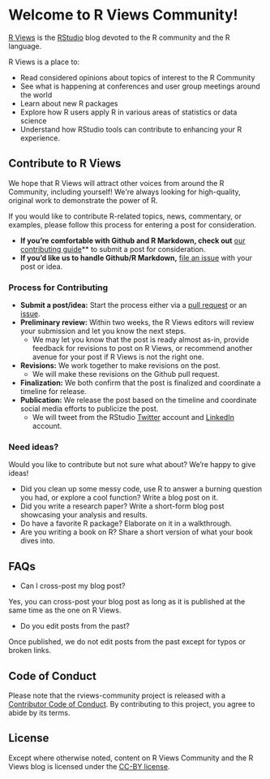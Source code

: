 # Welcome to R Views Community!

[R Views](https://rviews.rstudio.com/) is the [RStudio](https://www.rstudio.com/) blog devoted to the R community and the R language.

R Views is a place to:

* Read considered opinions about topics of interest to the R Community
* See what is happening at conferences and user group meetings around the world
* Learn about new R packages
* Explore how R users apply R in various areas of statistics or data science
* Understand how RStudio tools can contribute to enhancing your R experience.

## Contribute to R Views

We hope that R Views will attract other voices from around the R Community, including yourself! We're always looking for high-quality, original work to demonstrate the power of R.

If you would like to contribute R-related topics, news, commentary, or examples, please follow this process for entering a post for consideration.

* **If you’re comfortable with Github and R Markdown, check out** [our contributing guide](https://github.com/rstudio/rviews-community/blob/main/.github/CONTRIBUTING.md)** to submit a post for consideration.
* **If you’d like us to handle Github/R Markdown,** [file an issue](https://github.com/rstudio/rviews-community/issues) with your post or idea.

### Process for Contributing

* **Submit a post/idea:** Start the process either via a [pull request](https://github.com/rstudio/rviews-community/blob/main/.github/CONTRIBUTING.md) or an [issue](https://github.com/rstudio/rviews-community/issues).
* **Preliminary review:** Within two weeks, the R Views editors will review your submission and let you know the next steps.
  * We may let you know that the post is ready almost as-in, provide feedback for revisions to post on R Views, or recommend another avenue for your post if R Views is not the right one.
* **Revisions:** We work together to make revisions on the post.
  * We will make these revisions on the Github pull request.
* **Finalization:** We both confirm that the post is finalized and coordinate a timeline for release.
* **Publication:** We release the post based on the timeline and coordinate social media efforts to publicize the post.
  * We will tweet from the RStudio [Twitter](https://twitter.com/rstudio) account and [LinkedIn](https://www.linkedin.com/company/rstudio-pbc/) account.

### Need ideas?

Would you like to contribute but not sure what about? We’re happy to give ideas!

* Did you clean up some messy code, use R to answer a burning question you had, or explore a cool function? Write a blog post on it.
* Did you write a research paper? Write a short-form blog post showcasing your analysis and results.
* Do have a favorite R package? Elaborate on it in a walkthrough.
* Are you writing a book on R? Share a short version of what your book dives into.

## FAQs

* Can I cross-post my blog post?

Yes, you can cross-post your blog post as long as it is published at the same time as the one on R Views.

* Do you edit posts from the past?

Once published, we do not edit posts from the past except for typos or broken links.

## Code of Conduct

Please note that the rviews-community project is released with a [Contributor Code of Conduct](https://contributor-covenant.org/version/2/0/CODE_OF_CONDUCT.html). By contributing to this project, you agree to abide by its terms.

## License

Except where otherwise noted, content on R Views Community and the R Views blog is licensed under the [CC-BY license](https://creativecommons.org/licenses/by/4.0/).
